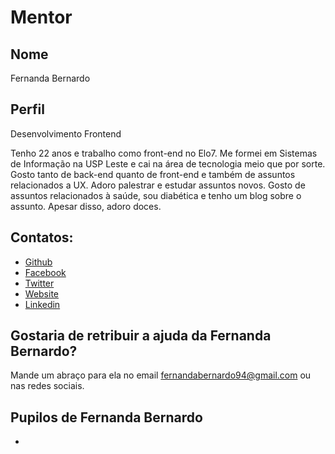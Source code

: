 # Mentor 

## Nome
Fernanda Bernardo

## Perfil

Desenvolvimento Frontend

Tenho 22 anos e trabalho como front-end no Elo7. Me formei em Sistemas de Informação na USP Leste e cai na área de tecnologia meio que por sorte. Gosto tanto de back-end quanto de front-end e também de assuntos relacionados a UX. Adoro palestrar e estudar assuntos novos. Gosto de assuntos relacionados à saúde, sou diabética e tenho um blog sobre o assunto. Apesar disso, adoro doces.

## Contatos:

* [Github](https://github.com/FernandaBernardo)
* [Facebook](https://www.facebook.com/fernanda.m.bernardo)
* [Twitter](https://twitter.com/Feh_Bernardo)
* [Website](https://diabetesmaisdoce.wordpress.com/)
* [Linkedin](https://br.linkedin.com/in/fernandabernardo )

## Gostaria de retribuir a ajuda da Fernanda Bernardo?

Mande um abraço para ela no email fernandabernardo94@gmail.com ou nas redes sociais.

## Pupilos de Fernanda Bernardo
* 